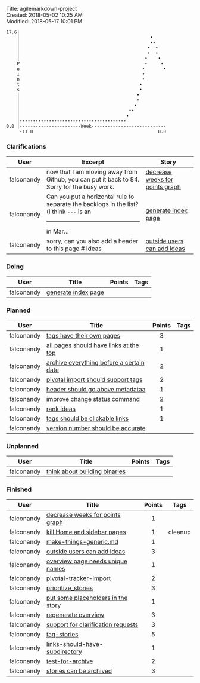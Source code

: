 Title: agilemarkdown-project  
Created: 2018-05-02 10:25 AM  
Modified: 2018-05-17 10:01 PM  

```
17.6│                                                       
    │                                                 •     
    │                                                 ••    
    │                                                •  •   
    │                                                •  •   
    │                                               •    •  
    P                                               •     • 
    o                                              •       •
    i                                              •        
    n                                              •        
    t                                             •         
    s                                             •         
    │                                            •          
    │                                            •          
    │                                           •           
    │                                         ••            
    │                                        •              
    │••••••••••••••••••••••••••••••••••••••••               
0.0 │-----------------------Week----------------------------
     -11.0                                               0.0

```
### Clarifications
| User | Excerpt | Story |
|---|---|---|
| falconandy | now that I am moving away from Github, you can put it back to 84. Sorry for the busy work. | [decrease weeks for points graph](agilemarkdown-project/decrease-weeks-for-points-graph.md) |
| falconandy | Can you put a horizontal rule to separate the backlogs in the list? (I think `---` is an <hr> in Mar... | [generate index page](agilemarkdown-project/generate-index-page.md) |
| falconandy | sorry, can you also add a header to this page # Ideas | [outside users can add ideas](agilemarkdown-project/outside-users-can-add-ideas.md) |

### Doing
| User | Title | Points | Tags |
|---|---|:---:|---|
| falconandy | [generate index page](agilemarkdown-project/generate-index-page.md) |  |  |

### Planned
| User | Title | Points | Tags |
|---|---|:---:|---|
| falconandy | [tags have their own pages](agilemarkdown-project/tags-have-their-own-pages.md) | 3 |  |
| falconandy | [all pages should have links at the top](agilemarkdown-project/all-pages-should-have-links-at-the-top.md) | 1 |  |
| falconandy | [archive everything before a certain date](agilemarkdown-project/archive-everything-before-a-certain-date.md) | 2 |  |
| falconandy | [pivotal import should support tags](agilemarkdown-project/pivotal-import-should-support-tags.md) | 2 |  |
| falconandy | [header should go above metadataa](agilemarkdown-project/header-should-go-above-metadata.md) | 1 |  |
| falconandy | [improve change status command](agilemarkdown-project/improve-change-status-command.md) | 2 |  |
| falconandy | [rank ideas](agilemarkdown-project/rank-ideas.md) | 1 |  |
| falconandy | [tags should be clickable links](agilemarkdown-project/tags-should-be-clickable-links.md) | 1 |  |
| falconandy | [version number should be accurate](agilemarkdown-project/version-number-should-be-accurate.md) |  |  |

### Unplanned
| User | Title | Points | Tags |
|---|---|:---:|---|
| falconandy | [think about building binaries](agilemarkdown-project/think-about-building-binaries.md) |  |  |

### Finished
| User | Title | Points | Tags |
|---|---|:---:|---|
| falconandy | [decrease weeks for points graph](agilemarkdown-project/decrease-weeks-for-points-graph.md) | 1 |  |
| falconandy | [kill Home and sidebar pages](agilemarkdown-project/kill-Home-and-sidebar-pages.md) | 1 | cleanup |
| falconandy | [make-things-generic.md](agilemarkdown-project/make-things-generic.md.md) | 1 |  |
| falconandy | [outside users can add ideas](agilemarkdown-project/outside-users-can-add-ideas.md) | 3 |  |
| falconandy | [overview page needs unique names](agilemarkdown-project/overview-page-needs-unique-names.md) | 1 |  |
| falconandy | [pivotal-tracker-import](agilemarkdown-project/pivotal-tracker-import.md) | 2 |  |
| falconandy | [prioritize_stories](agilemarkdown-project/prioritize-stories.md) | 3 |  |
| falconandy | [put some placeholders in the story](agilemarkdown-project/put-some-placeholders-in-the-story.md) | 1 |  |
| falconandy | [regenerate overview](agilemarkdown-project/regenerate-overview.md) | 3 |  |
| falconandy | [support for clarification requests](agilemarkdown-project/send-comments-to-users.md) | 3 |  |
| falconandy | [tag-stories](agilemarkdown-project/tag-stories.md) | 5 |  |
| falconandy | [links-should-have-subdirectory](agilemarkdown-project/links-should-have-subdirectory.md) | 1 |  |
| falconandy | [test-for-archive](agilemarkdown-project/test-for-archive.md) | 2 |  |
| falconandy | [stories can be archived](agilemarkdown-project/stories-can-be-archived.md) | 3 |  |
